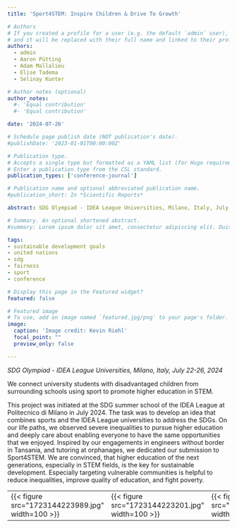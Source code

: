 ```yaml
---
title: 'Sport4STEM: Inspire Children & Drive To Growth'

# Authors
# If you created a profile for a user (e.g. the default `admin` user), write the username (folder name) here
# and it will be replaced with their full name and linked to their profile.
authors:
  - admin
  - Aaron Pütting
  - Adam Mallalieu
  - Elise Tadema
  - Selinay Kunter

# Author notes (optional)
author_notes:
  #- 'Equal contribution'
  #- 'Equal contribution'

date: '2024-07-26'

# Schedule page publish date (NOT publication's date).
#publishDate: '2023-01-01T00:00:00Z'

# Publication type.
# Accepts a single type but formatted as a YAML list (for Hugo requirements).
# Enter a publication type from the CSL standard.
publication_types: ['conference-journal']

# Publication name and optional abbreviated publication name.
#publication_short: In *Scientific Reports*

abstract: SDG Olympiad - IDEA League Universities, Milano, Italy, July 22-26, 2024

# Summary. An optional shortened abstract.
#summary: Lorem ipsum dolor sit amet, consectetur adipiscing elit. Duis posuere tellus ac convallis placerat. Proin tincidunt magna sed ex sollicitudin condimentum.

tags: 
- sustainable development goals
- united nations
- sdg
- fairness
- sport
- conference

# Display this page in the Featured widget?
featured: false

# Featured image
# To use, add an image named `featured.jpg/png` to your page's folder. 
image:
  caption: 'Image credit: Kevin Riehl'
  focal_point: ""
  preview_only: false

---
```


*SDG Olympiad - IDEA League Universities, Milano, Italy, July 22-26, 2024*

We connect university students with disadvantaged children from surrounding schools using sport to promote higher education in STEM.

This project was initiated at the SDG summer school of the IDEA League at Politecnico di Milano in July 2024. The task was to develop an idea that combines sports and the IDEA League universities to address the SDGs.
On our life paths, we observed severe inequalities to pursue higher education and deeply care about enabling everyone to have the same opportunities that we enjoyed. Inspired by our engagements in engineers without border in Tansania, and tutoring at orphanages, we dedicated our submission to Sport4STEM.
We are convinced, that higher education of the next generations, especially in STEM fields, is the key for sustainable development. Especially targeting vulnerable communities is helpful to reduce inequalities, improve quality of education, and fight poverty.


<table>
  <tr>
    <td>{{< figure src="1723144223989.jpg" width=100 >}}</td>
    <td>{{< figure src="1723144223201.jpg" width=100 >}}</td>
    <td>{{< figure src="1723144223031.jpg" width=100 >}}</td>
    <td>{{< figure src="1723144222667.jpg" width=100 >}}</td>
    <td>{{< figure src="1723144222217.jpg" width=100 >}}</td>
    <td>{{< figure src="1723144220794.jpg" width=100 >}}</td>
  </tr>
</table>
